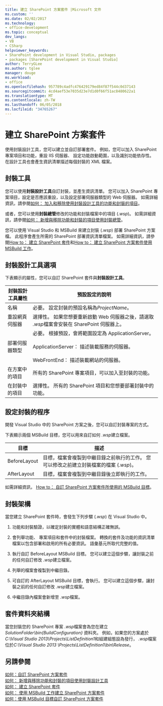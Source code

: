 ```yaml
---
title: 建立 SharePoint 方案套件 |Microsoft 文件
ms.custom: ''
ms.date: 02/02/2017
ms.technology:
- office-development
ms.topic: conceptual
dev_langs:
- VB
- CSharp
helpviewer_keywords:
- SharePoint development in Visual Studio, packages
- packages [SharePoint development in Visual Studio]
author: TerryGLee
ms.author: tglee
manager: douge
ms.workload:
- office
ms.openlocfilehash: 957789c4adfc476429179ed84f87f544c0d37143
ms.sourcegitcommit: 4cd4aef53e7035d23e7d1d0f66f51ac8480622a1
ms.translationtype: MT
ms.contentlocale: zh-TW
ms.lasthandoff: 06/05/2018
ms.locfileid: "34765267"
---
```

# <a name="create-sharepoint-solution-packages"></a>建立 SharePoint 方案套件
  使用封裝設計工具，您可以建立並自訂部署套件。 例如，您可以加入 SharePoint 專案項目和功能，重設 IIS 伺服器、 設定功能啟動範圍，以及識別功能依存性。 在設計工具也會產生資訊清單描述每個封裝的 XML 檔案。  
  
## <a name="packaging-tools"></a>封裝工具
 您可以使用**封裝設計工具**自訂封裝，並產生資訊清單。 您可以加入 SharePoint 專案項目，設定是否應該重設，以及設定部署伺服器類型的 Web 伺服器。 如需詳細資訊，請參閱[如何： 加入和移除使用封裝設計工具的功能和封裝的項目](../sharepoint/how-to-add-and-remove-features-and-items-to-a-package-by-using-the-package-designer.md)。  
  
 或者，您可以使用**封裝總管**修改的功能和封裝檔案中的項目 (*.wsp*)。 如需詳細資訊，請參閱[如何： 新增與移除功能和封裝的項目使用封裝總管](../sharepoint/how-to-add-and-remove-features-and-items-to-a-package-by-using-the-packaging-explorer.md)。  
  
 您可以使用 Visual Studio 和 MSBuild 來建立封裝 (*.wsp*) 部署 SharePoint 方案檔。 此程序會產生所需的 SharePoint 部署資訊清單檔案。 如需詳細資訊，請參閱[How to： 建立 SharePoint 套件](http://msdn.microsoft.com/en-us/b24be45c-e91d-49bb-afb0-7b265404214b)和[How to： 建立 SharePoint 方案套件使用 MSBuild 工作](../sharepoint/how-to-create-a-sharepoint-solution-package-by-using-msbuild-tasks.md)。  
  
## <a name="package-designer-options"></a>封裝設計工具選項
 下表顯示的屬性，您可以自訂 SharePoint 套件與**封裝設計工具**。  
  
|封裝設計工具屬性|預設設定的說明|  
|-------------------------------|------------------------------------|  
|名稱|必要。 設定封裝的預設名稱為*ProjectName*。|  
|重設網頁伺服器|選擇性。 如果您想要重新啟動 Web 伺服器之後，請選取 *.wsp*檔案會安裝在 SharePoint 伺服器上。|  
|部署伺服器類型|必要。 根據預設，會將範圍設定為 ApplicationServer。<br /><br /> ApplicationServer： 描述裝載服務的伺服器。<br /><br /> WebFrontEnd： 描述裝載網站的伺服器。|  
|在方案中的項目|所有的 SharePoint 專案項目，可以加入至封裝的功能。|  
|在封裝中的項目|選擇性。 所有的 SharePoint 項目和您想要部署封裝中的功能。|  
  
## <a name="configure-the-packaging-process"></a>設定封裝的程序
 開發 Visual Studio 中的 SharePoint 方案之後，您可以自訂封裝專案的方式。  
  
 下表顯示兩個 MSBuild 目標，您可以用來自訂如何 *.wsp*建立檔案。  
  
|目標|描述|  
|------------|-----------------|  
|BeforeLayout|目標，檔案會複製到中繼目錄之前執行的工作。 您可以修改之前建立封裝檔案的檔案 (*.wsp*)。|  
|AfterLayout|目標，檔案會複製到中繼目錄後立即執行的工作。|  
  
 如需詳細資訊， [How to： 自訂 SharePoint 方案套件所使用的 MSBuild 目標](../sharepoint/how-to-customize-a-sharepoint-solution-package-by-using-msbuild-targets.md)。  
  
## <a name="packaging-architecture"></a>封裝架構
 當您建立 SharePoint 套件時，會發生下列步驟 (*.wsp*) 在 Visual Studio 中。  
  
1.  功能和封裝驗證，以確定封裝的實體和語意結構正確無誤。  
  
2.  會列舉功能、 專案項目和套件中的封裝檔案。 轉換的套件及功能的資訊清單檔案以包含部署和啟用的所有必要資訊。 語彙基元所取代完整的值。  
  
3.  執行自訂 BeforeLayout MSBuild 目標。 您可以建立這個步驟，讓封裝之前的任何自訂修改 *.wsp*建立檔案。  
  
4.  列舉的檔案會複製到中繼目錄。  
  
5.  可自訂的 AfterLayout MSBuild 目標，會執行。 您可以建立這個步驟，讓封裝之前的任何自訂修改 *.wsp*建立檔案。  
  
6.  中繼目錄內檔案會新增至 *.wsp*檔案。  
  
## <a name="package-folder-structure"></a>套件資料夾結構
 當您封裝您的 SharePoint 專案 *.wsp*檔案會為您在建立*SolutionFolder\bin\{BuildConfiguration}* 資料夾。 例如，如果您的方案處於*C:\Visual Studio 2013\Projects\ListDefinition1*和組建組態設為發行， *.wsp*檔案位於*C:\Visual Studio 2013 \Projects\ListDefinition1\bin\Release*。  
  
## <a name="see-also"></a>另請參閱
 [如何：自訂 SharePoint 方案套件](../sharepoint/how-to-customize-a-sharepoint-solution-package.md)  
 [如何： 新增與移除功能和封裝的項目使用封裝設計工具](../sharepoint/how-to-add-and-remove-features-and-items-to-a-package-by-using-the-package-designer.md)   
 [如何： 建立 SharePoint 套件](http://msdn.microsoft.com/en-us/b24be45c-e91d-49bb-afb0-7b265404214b)   
 [如何： 使用 MSBuild 工作建立 SharePoint 方案套件](../sharepoint/how-to-create-a-sharepoint-solution-package-by-using-msbuild-tasks.md)   
 [如何：使用 MSBuild 目標自訂 SharePoint 方案套件](../sharepoint/how-to-customize-a-sharepoint-solution-package-by-using-msbuild-targets.md)  
  
 